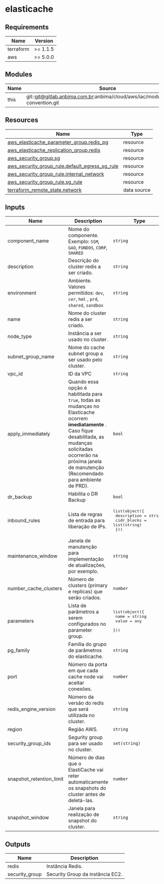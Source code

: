 # elasticache

<!-- BEGIN_TF_DOCS -->
## Requirements

| Name | Version |
|------|---------|
| terraform | >= 1.1.5 |
| aws | >= 5.0.0 |

## Modules

| Name | Source | Version |
|------|--------|---------|
| this | git::git@gitlab.anbima.com.br:anbima/cloud/aws/iac/modules/naming-convention.git | main |

## Resources

| Name | Type |
|------|------|
| [aws_elasticache_parameter_group.redis_pg](https://registry.terraform.io/providers/hashicorp/aws/latest/docs/resources/elasticache_parameter_group) | resource |
| [aws_elasticache_replication_group.redis](https://registry.terraform.io/providers/hashicorp/aws/latest/docs/resources/elasticache_replication_group) | resource |
| [aws_security_group.sg](https://registry.terraform.io/providers/hashicorp/aws/latest/docs/resources/security_group) | resource |
| [aws_security_group_rule.default_egress_sg_rule](https://registry.terraform.io/providers/hashicorp/aws/latest/docs/resources/security_group_rule) | resource |
| [aws_security_group_rule.internal_network](https://registry.terraform.io/providers/hashicorp/aws/latest/docs/resources/security_group_rule) | resource |
| [aws_security_group_rule.sg_rule](https://registry.terraform.io/providers/hashicorp/aws/latest/docs/resources/security_group_rule) | resource |
| [terraform_remote_state.network](https://registry.terraform.io/providers/hashicorp/terraform/latest/docs/data-sources/remote_state) | data source |

## Inputs

| Name | Description | Type | Default | Required |
|------|-------------|------|---------|:--------:|
| component\_name | Nome do componente. Exemplo: `SSM`, `GAO`, `FUNDOS`, `CORP`, `SHARED` | `string` | n/a | yes |
| description | Descrição do cluster redis a ser criado. | `string` | n/a | yes |
| environment | Ambiente. Valores permitidos: `dev`, `cer`, `hml` , `prd`, `shared`, `sandbox` | `string` | n/a | yes |
| name | Nome do cluster redis a ser criado. | `string` | n/a | yes |
| node\_type | Instância a ser usado no cluster. | `string` | n/a | yes |
| subnet\_group\_name | Nome do cache subnet group a ser usado pelo cluster. | `string` | n/a | yes |
| vpc\_id | ID da VPC | `string` | n/a | yes |
| apply\_immediately | Quando essa opção é habilitada para `true`, todas as mudanças no Elasticache ocorrem **imediatamente** . Caso fique desabilitada, as mudanças solicitadas ocorrerão na próxima janela de manutenção (Recomendado para ambiente de PRD). | `bool` | `false` | no |
| dr\_backup | Habilita o DR Backup | `bool` | `false` | no |
| inbound\_rules | Lista de regras de entrada para liberação de IPs. | <pre>list(object({<br>    description = string,<br>    cidr_blocks = list(string)<br>  }))</pre> | `[]` | no |
| maintenance\_window | Janela de manutenção para implementação de atualizações, por exemplo. | `string` | `"sun:03:00-sun:04:00"` | no |
| number\_cache\_clusters | Número de clusters (primary e replicas) que serão criados. | `number` | `1` | no |
| parameters | Lista de parâmetros a serem configurados no parameter group. | <pre>list(object({<br>    name  = string<br>    value = any<br>  }))</pre> | `null` | no |
| pg\_family | Família do grupo de parâmetros do elasticache. | `string` | `"redis6.x"` | no |
| port | Número da porta em que cada cache node vai aceitar conexões. | `number` | `6379` | no |
| redis\_engine\_version | Número da versão do redis que será utilizada no cluster. | `string` | `"6.x"` | no |
| region | Região AWS. | `string` | `"us-east-1"` | no |
| security\_group\_ids | Segurity group para ser usado no cluster. | `set(string)` | `null` | no |
| snapshot\_retention\_limit | Número de dias que o ElastiCache vai reter automaticamente os snapshots do cluster antes de deletá-las. | `number` | `0` | no |
| snapshot\_window | Janela para realização de snapshot do cluster. | `string` | `"02:00-03:00"` | no |

## Outputs

| Name | Description |
|------|-------------|
| redis | Instância Redis. |
| security\_group | Security Group da instância EC2. |
<!-- END_TF_DOCS -->